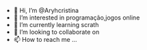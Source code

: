- 👋 Hi, I’m @Aryhcristina
- 👀 I’m interested in programação,jogos online
- 🌱 I’m currently learning scrath
- 💞️ I’m looking to collaborate on 
- 📫 How to reach me ...

<!---
Aryhcristina/Aryhcristina is a ✨ special ✨ repository because its `README.md` (this file) appears on your GitHub profile.
You can click the Preview link to take a look at your changes.
--->

